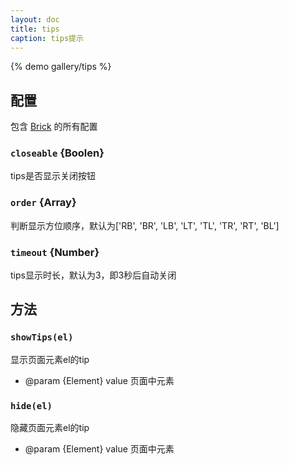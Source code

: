 ```yaml
---
layout: doc
title: tips
caption: tips提示
---
```


{% demo gallery/tips %}

## 配置

包含 [Brick](/brix/core/brick) 的所有配置

### `closeable` {Boolen}

tips是否显示关闭按钮

### `order` {Array}

判断显示方位顺序，默认为['RB', 'BR', 'LB', 'LT', 'TL', 'TR', 'RT', 'BL']

### `timeout` {Number}

tips显示时长，默认为3，即3秒后自动关闭

## 方法

### `showTips(el)`

显示页面元素el的tip

* @param  {Element} value 页面中元素


### `hide(el)`

隐藏页面元素el的tip
* @param  {Element} value 页面中元素
